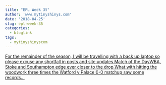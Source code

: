 ```yaml
---
title: "EPL Week 35"
author: 'www.mytinyshinys.com'
date: '2018-04-25'
slug: epl-week-35
categories:
  - bloglink
tags:
  - mytinyshinyscom
---
```


[For the remainder of the season, I will be travelling with a back up laptop so please excuse any shortfall in posts and site updates Match of the DayWBA, Stoke and Southampton edge ever closer to the drop What with hitting the woodwork three times the Watford v Palace 0-0 matchup saw some records...<click to read more>](https://www.mytinyshinys.com/2018/04/25/epl-week-35/)

